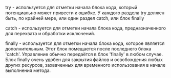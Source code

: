 try - используется для отметки начала блока кода, который потенциально может привести к ошибке.
У каждого раздела try должен быть, по крайней мере, или один раздел catch, или блок finally

catch - используется для отметки начала блока кода, предназначенного для перехвата и обработки исключений.

finally - используется для отметки начала блока кода, которое является дополнительным. Этот блок помещается после последнего блока 'catch'. Управление обычно передаётся в блок 'finally' в любом случае.
Блок finally очень удобен для закрытия файлов и освобождения любых других ресурсов, захваченных для временного использования в начале выполнения метода.